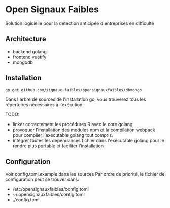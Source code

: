 
# Open Signaux Faibles

Solution logicielle pour la détection anticipée d'entreprises en difficulté

## Architecture

- backend golang
- frontend vuetify
- mongodb

## Installation

```bash
go get github.com/signaux-faibles/opensignauxfaibles/dbmongo
```

Dans l'arbre de sources de l'installation go, vous trouverez tous les répertoires nécessaires à l'exécution.

TODO:

- linker correctement les procédures R avec le core golang
- provoquer l'installation des modules npm et la compilation webpack pour compiler l'exécutable golang tout compris.
- intégrer toutes les dépendances fichier dans l'exécutable golang pour le rendre plus portable et faciliter l'installation

## Configuration

Voir config.toml.example dans les sources
Par ordre de priorité, le fichier de configuration peut se trouver dans:

- /etc/opensignauxfaibles/config.toml
- ~/.opensignauxfaibles/config.toml
- ./config.toml
